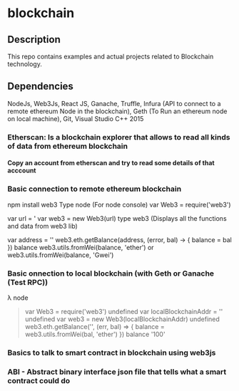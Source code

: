 # blockchain

## Description
This repo contains examples and actual projects related to Blockchain technology.

## Dependencies
NodeJs, Web3Js, React JS, Ganache, Truffle, Infura (API to connect to a remote ethereum Node in the blockchain), 
Geth (To Run an ethereum node on local machine), Git, Visual Studio C++ 2015

### Etherscan: Is a blockchain explorer that allows to read all kinds of data from ethereum blockchain 
#### Copy an account from etherscan and try to read some details of that acccount

### Basic connection to remote ethereum blockchain
npm install web3
Type node (For node console)
var Web3 = require('web3')

var url = '<Get a link from infura>
var web3 = new Web3(url)
type web3 (Displays all the functions and data from web3 lib)

var address = '<accountAddress from etherScan>'
web3.eth.getBalance(address, (error, bal) -> { balance = bal })
balance
web3.utils.fromWei(balance, 'ether')
or
web3.utils.fromWei(balance, 'Gwei')

### Basic onnection to local blockchain (with Geth or Ganache (Test RPC))
λ node
> var Web3 = require('web3')
undefined
> var localBlockchainAddr = '<localhost ganache address>'
undefined
> var web3 = new Web3(localBlockchainAddr)
undefined
> web3.eth.getBalance('<account address from ganache>', (err, bal) => { balance = web3.utils.fromWei(bal, 'ether') })
> balance
'100'

### Basics to talk to smart contract in blockchain using web3js
### ABI - Abstract binary interface json file that tells what a smart contract could do

